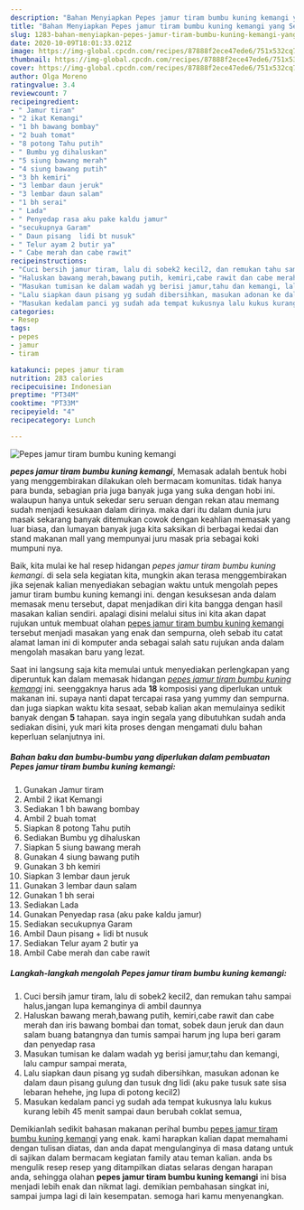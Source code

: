 ```yaml
---
description: "Bahan Menyiapkan Pepes jamur tiram bumbu kuning kemangi yang Sempurna"
title: "Bahan Menyiapkan Pepes jamur tiram bumbu kuning kemangi yang Sempurna"
slug: 1283-bahan-menyiapkan-pepes-jamur-tiram-bumbu-kuning-kemangi-yang-sempurna
date: 2020-10-09T18:01:33.021Z
image: https://img-global.cpcdn.com/recipes/87888f2ece47ede6/751x532cq70/pepes-jamur-tiram-bumbu-kuning-kemangi-foto-resep-utama.jpg
thumbnail: https://img-global.cpcdn.com/recipes/87888f2ece47ede6/751x532cq70/pepes-jamur-tiram-bumbu-kuning-kemangi-foto-resep-utama.jpg
cover: https://img-global.cpcdn.com/recipes/87888f2ece47ede6/751x532cq70/pepes-jamur-tiram-bumbu-kuning-kemangi-foto-resep-utama.jpg
author: Olga Moreno
ratingvalue: 3.4
reviewcount: 7
recipeingredient:
- " Jamur tiram"
- "2 ikat Kemangi"
- "1 bh bawang bombay"
- "2 buah tomat"
- "8 potong Tahu putih"
- " Bumbu yg dihaluskan"
- "5 siung bawang merah"
- "4 siung bawang putih"
- "3 bh kemiri"
- "3 lembar daun jeruk"
- "3 lembar daun salam"
- "1 bh serai"
- " Lada"
- " Penyedap rasa aku pake kaldu jamur"
- "secukupnya Garam"
- " Daun pisang  lidi bt nusuk"
- " Telur ayam 2 butir ya"
- " Cabe merah dan cabe rawit"
recipeinstructions:
- "Cuci bersih jamur tiram, lalu di sobek2 kecil2, dan remukan tahu sampai halus,jangan lupa kemanginya di ambil daunnya"
- "Haluskan bawang merah,bawang putih, kemiri,cabe rawit dan cabe merah dan iris bawang bombai dan tomat, sobek daun jeruk dan daun salam buang batangnya dan tumis sampai harum jng lupa beri garam dan penyedap rasa"
- "Masukan tumisan ke dalam wadah yg berisi jamur,tahu dan kemangi, lalu campur sampai merata,"
- "Lalu siapkan daun pisang yg sudah dibersihkan, masukan adonan ke dalam daun pisang gulung dan tusuk dng lidi (aku pake tusuk sate sisa lebaran hehehe, jng lupa di potong kecil2)"
- "Masukan kedalam panci yg sudah ada tempat kukusnya lalu kukus kurang lebih 45 menit sampai daun berubah coklat semua,"
categories:
- Resep
tags:
- pepes
- jamur
- tiram

katakunci: pepes jamur tiram 
nutrition: 283 calories
recipecuisine: Indonesian
preptime: "PT34M"
cooktime: "PT33M"
recipeyield: "4"
recipecategory: Lunch

---
```



![Pepes jamur tiram bumbu kuning kemangi](https://img-global.cpcdn.com/recipes/87888f2ece47ede6/751x532cq70/pepes-jamur-tiram-bumbu-kuning-kemangi-foto-resep-utama.jpg)

<b><i>pepes jamur tiram bumbu kuning kemangi</i></b>, Memasak adalah bentuk hobi yang menggembirakan dilakukan oleh bermacam komunitas. tidak hanya para bunda, sebagian pria juga banyak juga yang suka dengan hobi ini. walaupun hanya untuk sekedar seru seruan dengan rekan atau memang sudah menjadi kesukaan dalam dirinya. maka dari itu dalam dunia juru masak sekarang banyak ditemukan cowok dengan keahlian memasak yang luar biasa, dan lumayan banyak juga kita saksikan di berbagai kedai dan stand makanan mall yang mempunyai juru masak pria sebagai koki mumpuni nya.



Baik, kita mulai ke hal resep hidangan <i>pepes jamur tiram bumbu kuning kemangi</i>. di sela sela kegiatan kita, mungkin akan terasa menggembirakan jika sejenak kalian menyediakan sebagian waktu untuk mengolah pepes jamur tiram bumbu kuning kemangi ini. dengan kesuksesan anda dalam memasak menu tersebut, dapat menjadikan diri kita bangga dengan hasil masakan kalian sendiri. apalagi disini melalui situs ini kita akan dapat rujukan untuk membuat olahan <u>pepes jamur tiram bumbu kuning kemangi</u> tersebut menjadi masakan yang enak dan sempurna, oleh sebab itu catat alamat laman ini di komputer anda sebagai salah satu rujukan anda dalam mengolah masakan baru yang lezat.


Saat ini langsung saja kita memulai untuk menyediakan perlengkapan yang diperuntuk kan dalam memasak hidangan <u><i>pepes jamur tiram bumbu kuning kemangi</i></u> ini. seenggaknya harus ada <b>18</b> komposisi yang diperlukan untuk makanan ini. supaya nanti dapat tercapai rasa yang yummy dan sempurna. dan juga siapkan waktu kita sesaat, sebab kalian akan memulainya sedikit banyak dengan <b>5</b> tahapan. saya ingin segala yang dibutuhkan sudah anda sediakan disini, yuk mari kita proses dengan mengamati dulu bahan keperluan selanjutnya ini.

<!--inarticleads1-->

##### Bahan baku dan bumbu-bumbu yang diperlukan dalam pembuatan Pepes jamur tiram bumbu kuning kemangi:

1. Gunakan  Jamur tiram
1. Ambil 2 ikat Kemangi
1. Sediakan 1 bh bawang bombay
1. Ambil 2 buah tomat
1. Siapkan 8 potong Tahu putih
1. Sediakan  Bumbu yg dihaluskan
1. Siapkan 5 siung bawang merah
1. Gunakan 4 siung bawang putih
1. Gunakan 3 bh kemiri
1. Siapkan 3 lembar daun jeruk
1. Gunakan 3 lembar daun salam
1. Gunakan 1 bh serai
1. Sediakan  Lada
1. Gunakan  Penyedap rasa (aku pake kaldu jamur)
1. Sediakan secukupnya Garam
1. Ambil  Daun pisang + lidi bt nusuk
1. Sediakan  Telur ayam 2 butir ya
1. Ambil  Cabe merah dan cabe rawit




<!--inarticleads2-->

##### Langkah-langkah mengolah Pepes jamur tiram bumbu kuning kemangi:

1. Cuci bersih jamur tiram, lalu di sobek2 kecil2, dan remukan tahu sampai halus,jangan lupa kemanginya di ambil daunnya
1. Haluskan bawang merah,bawang putih, kemiri,cabe rawit dan cabe merah dan iris bawang bombai dan tomat, sobek daun jeruk dan daun salam buang batangnya dan tumis sampai harum jng lupa beri garam dan penyedap rasa
1. Masukan tumisan ke dalam wadah yg berisi jamur,tahu dan kemangi, lalu campur sampai merata,
1. Lalu siapkan daun pisang yg sudah dibersihkan, masukan adonan ke dalam daun pisang gulung dan tusuk dng lidi (aku pake tusuk sate sisa lebaran hehehe, jng lupa di potong kecil2)
1. Masukan kedalam panci yg sudah ada tempat kukusnya lalu kukus kurang lebih 45 menit sampai daun berubah coklat semua,




Demikianlah sedikit bahasan makanan perihal bumbu <u>pepes jamur tiram bumbu kuning kemangi</u> yang enak. kami harapkan kalian dapat memahami dengan tulisan diatas, dan anda dapat mengulanginya di masa datang untuk di sajikan dalam bermacam kegiatan family atau teman kalian. anda bs mengulik resep resep yang ditampilkan diatas selaras dengan harapan anda, sehingga olahan <b>pepes jamur tiram bumbu kuning kemangi</b> ini bisa menjadi lebih enak dan nikmat lagi. demikian pembahasan singkat ini, sampai jumpa lagi di lain kesempatan. semoga hari kamu menyenangkan.
